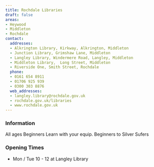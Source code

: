 ```yaml
---
title: Rochdale Libraries
draft: false
areas:
- Heywood
- Middleton
- Rochdale
contact:
  addresses:
  - Alkrington Library, Kirkway, Alkrington, Middleton
  - Junction Library, Grimshaw Lane, Middleton
  - Langley Library, Windermere Road, Langley, Middleton
  - Middleton Library,  Long Street, Middleton
  - Riverside One, Smith Street, Rochdale
  phone:
  - 0161 654 8911
  - 01706 925 939
  - 0300 303 8876
  web_addresses:
  - langley.library@rochdale.gov.uk
  - rochdale.gov.uk/libraries
  - www.rochdale.gov.uk
---
```


### Information
All ages
Beginners
Learn with your equip. Beginners to Silver Sufers

### Opening Times
* Mon / Tue 10 - 12 at Langley Library

